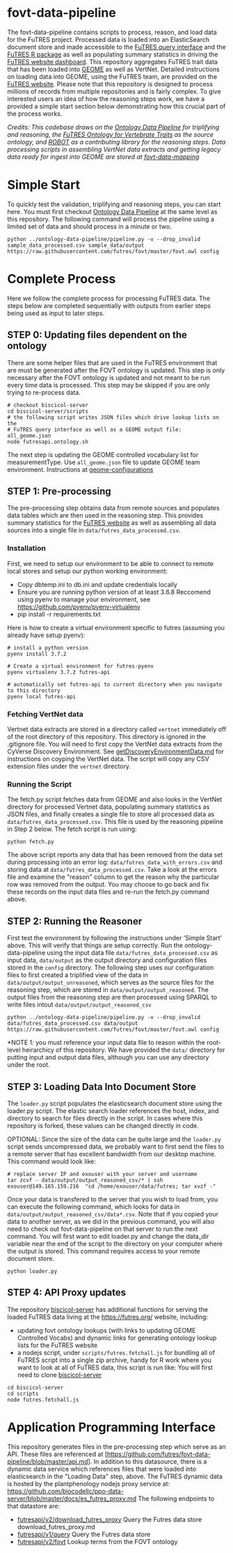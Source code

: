# fovt-data-pipeline

The fovt-data-pipeline contains scripts to process, reason, and load data for the FuTRES project.  Processed data is loaded into an ElasticSearch document store and made accessible to the [FuTRES query interface](https://futres-data-interface.netlify.app/) and the [FuTRES R package](https://github.com/futres/rfutres)  as well as populating summary statistics in driving the [FuTRES website dashboard](https://futres.org/).  This repository aggregates FuTRES trait data that has been loaded into [GEOME](https://geome-db.org/) as well as VertNet.  Detailed instructions on loading data into GEOME, using the FuTRES team, are provided on the [FuTRES website](https://futres.org/data_tutorial/).  Please note that this repository is designed to process millions of records from multiple repositories and is fairly complex.  To give interested users an idea of how the reasoning steps work, we have a provided a simple start section below demonstrating how this crucial part of the process works.  

*Credits: This codebase draws on the [Ontology Data Pipeline](https://github.com/biocodellc/ontology-data-pipeline) for triplifying and reasoning, the [FuTRES Ontology for Vertebrate Traits](https://github.com/futres/fovt) as the source ontology, and [ROBOT](http://robot.obolibrary.org/) as a contributing library for the reasoning steps.  Data processing scripts in assembling VertNet data extracts and getting legacy data ready for ingest into GEOME are stored at [fovt-data-mapping](https://github.com/futres/fovt-data-mapping)*

# Simple Start
To quickly test the validation, triplifying and reasoning steps, you can start here.  You must first checkout [Ontology Data Pipeline](https://github.com/biocodellc/ontology-data-pipeline) at the same level as this repository.  The following command will process the pipeline using a limited set of data and should process in a minute or two.   

``` 
python ../ontology-data-pipeline/pipeline.py -v --drop_invalid  sample_data_processed.csv sample_data/output https://raw.githubusercontent.com/futres/fovt/master/fovt.owl config
```

# Complete Process 
Here we follow the complete process for processing FuTRES data.  The steps below are completed sequentially with outputs from earlier steps being used as input to later steps.

## STEP 0: Updating files dependent on the ontology
There are some helper files that are used in the FuTRES environment that are must be generated after the FOVT ontology is updated.  This step is only necessary after the FOVT ontology is updated and not meant to be run every time data is processed.  This step may be skipped if you are only trying to re-process data.

```
# checkout biscicol-server
cd biscicol-server/scripts
# the following script writes JSON files which drive lookup lists on the 
# FuTRES query interface as well as a GEOME output file: all_geome.json
node futresapi.ontology.sh
```

The next step is updating the GEOME controlled vocabulary list for measurementType. Use `all_geome.json` file to update GEOME team environment.  Instructions at  [geome-configurations](https://github.com/biocodellc/geome-configurations/)

## STEP 1: Pre-processing
The pre-processing step obtains data from remote sources and populates data tables which are then used in the reasoning step.   This provides summary statistics for the [FuTRES website](https://futres.org/) as well as assembling all data sources into a single file in `data/futres_data_processed.csv`. 
### Installation
First, we need to setup our environment to be able to connect to remote local stores and setup our python working environment:

  * Copy dbtemp.ini to db.ini and update credentials locally
  * Ensure you are running python version of at least 3.6.8  Reccomend using pyenv to manage your environment, see https://github.com/pyenv/pyenv-virtualenv
  * pip install -r requirements.txt

Here is how to create a virtual environment specific to futres (assuming you already have setup pyenv):
```
# install a python version
pyenv install 3.7.2

# Create a virtual environment for futres-pyenv
pyenv virtualenv 3.7.2 futres-api

# automatically set futres-api to current directory when you navigate to this directory
pyenv local futres-api
```

### Fetching VertNet data
Vertnet data extracts are stored in a directory called `vertnet` immediately off of the root directory of this repository.
This directory is ignored in the .gitignore file.  You will need to first copy the VertNet data extracts from the CyVerse Discovery Environment. See [getDiscoveryEnvironmentData.md](getDiscoveryEnvironmentData.md) for instructions on coyping the VertNet data.  The script will copy any CSV extension files under the `vertnet` directory.

### Running the Script
The fetch.py script fetches data from GEOME and also looks in the VertNet directory for
processed Vertnet data,  populating summary statistics as JSON files, and finally creates a single file to store all processed data as  `data/futres_data_processed.csv`.  This file is used by the reasoning pipeline in Step 2 below.  The fetch script is run using:

```
python fetch.py
```

The above script reports any data that has been removed from the data set during processing into an error log: `data/futres_data_with_errors.csv` and storing data at `data/futres_data_processed.csv`.   Take a look at the errors file and examine the "reason" column to get the reason why the particular row was removed from the output.  You may choose to go back and fix these records on the input data files and re-run the fetch.py command above.


## STEP 2: Running the Reasoner
First test the environment by following the instructions under 'Simple Start' above.  This will verify that things are setup correctly.
Run the ontology-data-pipeline using the input data file `data/futres_data_processed.csv` as input data,
`data/output` as the output directory and configuration files stored in the `config` directory.  The following step uses our configuration files to first created a triplified view of the data in `data/output/output_unreasoned`, which serves as the source files for the reasoning step, which are stored in `data/output/output_reasoned`.  The output files from the reasoning step are then processed using SPARQL to write files intout `data/output/output_reasoned_csv`

```
python ../ontology-data-pipeline/pipeline.py -v --drop_invalid  data/futres_data_processed.csv data/output https://raw.githubusercontent.com/futres/fovt/master/fovt.owl config
```

*NOTE 1: you must reference your input data file to reason within the root-level heirarchicy of this repository. We have provided the `data/` directory for putting input and output data files, although you can use any directory under the root.

## STEP 3: Loading Data Into Document Store

The `loader.py` script populates the elasticsearch document store using the loader.py script.  The elastic search loader references the host, index, and directory to search for files directly in the script.  In cases where this repository is forked, these values can be changed directly in code. 

OPTIONAL: Since the size of the data can be quite large and the `loader.py` script sends uncompressed data, we probably want to first send the files to a remote server that has excellent bandwidth from our desktop machine.  This command would look like:

```
# replace server IP and exouser with your server and username
tar zcvf - data/output/output_reasoned_csv/* | ssh exouser@149.165.159.216  "cd /home/exouser/data/futres; tar xvzf -"
```

Once your data is transfered to the server that you wish to load from, you can execute the following command, which looks for data in `data/output/output_reasoned_csv/data*.csv`.  Note that if you copied your data to another server, as we did in the previous command, you will also need to check out fovt-data-pipeline on that server to run the next command.  You will first want to edit loader.py and change the data_dir variable near the end of the script to the directory on your computer where the output is stored.  This command requires access to your remote document store.

```
python loader.py
```

## STEP 4: API Proxy updates
The repository [biscicol-server](https://biscicol.org/) has additional functions for serving the loaded FuTRES data living at the https://futres.org/ website, including:
  * updating fovt ontology lookups (with links to updating GEOME Controlled Vocabs) and dynamic links for generating ontology lookup lists for the FuTRES website
  * a nodejs script, under `scripts/futres.fetchall.js` for bundling all of FuTRES script into a single zip archive, handy for R work where you want to look at all of FuTRES data, this script is run like:
You will first need to clone [biscicol-server](https://biscicol.org/)

```
cd biscicol-server  
cd scripts
node futres.fetchall.js
```

# Application Programming Interface
This repository generates files in the pre-processing step which serve as an API.  These files are referenced at [https://github.com/futres/fovt-data-pipeline/blob/master/api.md].  In addition to this datasource, there is a dynamic data service which references files that were loaded into elasticsearch in the "Loading Data" step, above.  The FuTRES dynamic data is hosted by the plantphenology nodejs proxy service at:
https://github.com/biocodellc/ppo-data-server/blob/master/docs/es_futres_proxy.md   The following endpoints to that datastore are:

  *  [futresapi/v2/download_futres_proxy](https://github.com/biocodellc/ppo-data-server/blob/master/docs/download_futres_proxy.md) Query the Futres data store download_futres_proxy.md
  *  [futresapi/v1/query](https://github.com/biocodellc/ppo-data-server/blob/master/docs/es_futres_proxy.md) Query the Futres data store 
  *  [futresapi/v2/fovt](https://github.com/biocodellc/ppo-data-server/blob/master/docs/futres_ontology_proxy.md) Lookup terms from the FOVT ontology

 






